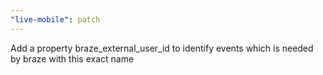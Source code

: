 ```yaml
---
"live-mobile": patch
---
```


Add a property braze_external_user_id to identify events which is needed by braze with this exact name
